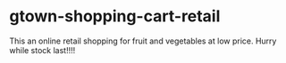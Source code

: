 # gtown-shopping-cart-retail
This an online retail shopping for fruit and vegetables at low price. Hurry while stock last!!!!

